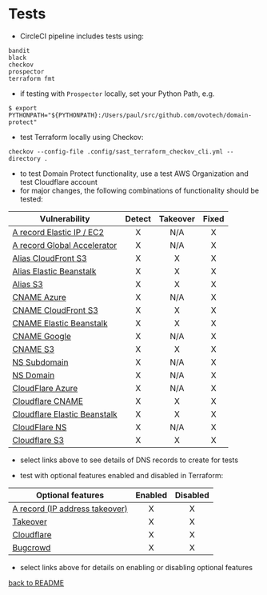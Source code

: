# Tests

* CircleCI pipeline includes tests using:
```
bandit
black
checkov
prospector
terraform fmt
```
* if testing with `Prospector` locally, set your Python Path, e.g.
```
$ export PYTHONPATH="${PYTHONPATH}:/Users/paul/src/github.com/ovotech/domain-protect"
```
* test Terraform locally using Checkov:
```
checkov --config-file .config/sast_terraform_checkov_cli.yml --directory .
```
* to test Domain Protect functionality, use a test AWS Organization and test Cloudflare account
* for major changes, the following combinations of functionality should be tested:

|Vulnerability           |Detect |Takeover | Fixed |
|------------------------|:-:|:-:|:-:|
|[A record Elastic IP / EC2](test-records/a-eip.md)     |X|N/A|X|
|[A record Global Accelerator](test-records/a-globalaccelerator.md)     |X|N/A|X|
|[Alias CloudFront S3](test-records/alias-cloudfront.md)     |X|X|X|
|[Alias Elastic Beanstalk](test-records/alias-eb.md) |X|X|X|
|[Alias S3](test-records/alias-s3.md)|X|X|X|
|[CNAME Azure](test-records/cname-azure.md)|X|N/A|X|
|[CNAME CloudFront S3](test-records/cname-cloudfront.md)|X|X|X|
|[CNAME Elastic Beanstalk](test-records/cname-eb.md) |X|X|X|
|[CNAME Google](test-records/cname-google.md)            |X|N/A|X|
|[CNAME S3](test-records/cname-s3.md) |X|X|X|
|[NS Subdomain](test-records/ns-subdomain.md)|X|N/A|X|
|[NS Domain](test-records/ns-domain.md)|X|N/A|X|
|[CloudFlare Azure](test-records/cloudflare-azure.md)|X|N/A|X|
|[Cloudflare CNAME](test-records/cloudflare-cname.md)|X|X|X|
|[Cloudflare Elastic Beanstalk](test-records/cloudflare-eb.md)|X|X|X|
|[CloudFlare NS](test-records/cloudflare-ns.md)|X|N/A|X|
|[Cloudflare S3](test-records/cloudflare-s3.md)|X|X|X|

* select links above to see details of DNS records to create for tests

* test with optional features enabled and disabled in Terraform:

| Optional features |Enabled |Disabled |
|-------------------|:-:|:-:|
| [A record (IP address takeover)](a-records.md)| X | X |
| [Takeover](automated-takeover.md)| X | X |
| [Cloudflare](cloudflare.md)| X | X |
| [Bugcrowd](bugcrowd.md)| X | X |

* select links above for details on enabling or disabling optional features

[back to README](../README.md)